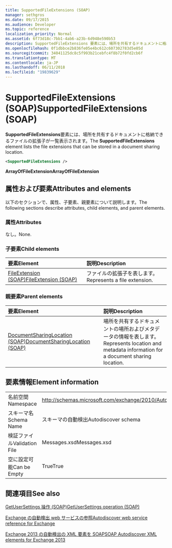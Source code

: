 ```yaml
---
title: SupportedFileExtensions (SOAP)
manager: sethgros
ms.date: 09/17/2015
ms.audience: Developer
ms.topic: reference
localization_priority: Normal
ms.assetid: 6f73d18c-7bb1-4ab6-a23b-6d948e590b53
description: SupportedFileExtensions 要素には、場所を共有するドキュメントに格納できるファイルの拡張子が一覧表示されます。
ms.openlocfilehash: 0f1dbbce2b836fe05e4bc612c607302783d5e05d
ms.sourcegitcommit: 34041125dc8c5f993b21cebfc4f8b72f0fd2cb6f
ms.translationtype: MT
ms.contentlocale: ja-JP
ms.lasthandoff: 06/11/2018
ms.locfileid: "19839629"
---
```

# <a name="supportedfileextensions-soap"></a><span data-ttu-id="2d866-103">SupportedFileExtensions (SOAP)</span><span class="sxs-lookup"><span data-stu-id="2d866-103">SupportedFileExtensions (SOAP)</span></span>

<span data-ttu-id="2d866-104">**SupportedFileExtensions**要素には、場所を共有するドキュメントに格納できるファイルの拡張子が一覧表示されます。</span><span class="sxs-lookup"><span data-stu-id="2d866-104">The **SupportedFileExtensions** element lists the file extensions that can be stored in a document sharing location.</span></span> 
  
```XML
<SupportedFileExtensions /> 
```

 <span data-ttu-id="2d866-105">**ArrayOfFileExtension**</span><span class="sxs-lookup"><span data-stu-id="2d866-105">**ArrayOfFileExtension**</span></span>
## <a name="attributes-and-elements"></a><span data-ttu-id="2d866-106">属性および要素</span><span class="sxs-lookup"><span data-stu-id="2d866-106">Attributes and elements</span></span>

<span data-ttu-id="2d866-107">以下のセクションで、属性、子要素、親要素について説明します。</span><span class="sxs-lookup"><span data-stu-id="2d866-107">The following sections describe attributes, child elements, and parent elements.</span></span>
  
### <a name="attributes"></a><span data-ttu-id="2d866-108">属性</span><span class="sxs-lookup"><span data-stu-id="2d866-108">Attributes</span></span>

<span data-ttu-id="2d866-109">なし。</span><span class="sxs-lookup"><span data-stu-id="2d866-109">None.</span></span>
  
### <a name="child-elements"></a><span data-ttu-id="2d866-110">子要素</span><span class="sxs-lookup"><span data-stu-id="2d866-110">Child elements</span></span>

|<span data-ttu-id="2d866-111">**要素**</span><span class="sxs-lookup"><span data-stu-id="2d866-111">**Element**</span></span>|<span data-ttu-id="2d866-112">**説明**</span><span class="sxs-lookup"><span data-stu-id="2d866-112">**Description**</span></span>|
|:-----|:-----|
|[<span data-ttu-id="2d866-113">FileExtension (SOAP)</span><span class="sxs-lookup"><span data-stu-id="2d866-113">FileExtension (SOAP)</span></span>](fileextension-soap.md) <br/> |<span data-ttu-id="2d866-114">ファイルの拡張子を表します。</span><span class="sxs-lookup"><span data-stu-id="2d866-114">Represents a file extension.</span></span>  <br/> |
   
### <a name="parent-elements"></a><span data-ttu-id="2d866-115">親要素</span><span class="sxs-lookup"><span data-stu-id="2d866-115">Parent elements</span></span>

|<span data-ttu-id="2d866-116">**要素**</span><span class="sxs-lookup"><span data-stu-id="2d866-116">**Element**</span></span>|<span data-ttu-id="2d866-117">**説明**</span><span class="sxs-lookup"><span data-stu-id="2d866-117">**Description**</span></span>|
|:-----|:-----|
|[<span data-ttu-id="2d866-118">DocumentSharingLocation (SOAP)</span><span class="sxs-lookup"><span data-stu-id="2d866-118">DocumentSharingLocation (SOAP)</span></span>](documentsharinglocation-soap.md) <br/> |<span data-ttu-id="2d866-119">場所を共有するドキュメントの場所およびメタデータの情報を表します。</span><span class="sxs-lookup"><span data-stu-id="2d866-119">Represents location and metadata information for a document sharing location.</span></span>  <br/> |
   
## <a name="element-information"></a><span data-ttu-id="2d866-120">要素情報</span><span class="sxs-lookup"><span data-stu-id="2d866-120">Element information</span></span>

|||
|:-----|:-----|
|<span data-ttu-id="2d866-121">名前空間</span><span class="sxs-lookup"><span data-stu-id="2d866-121">Namespace</span></span>  <br/> |http://schemas.microsoft.com/exchange/2010/Autodiscover  <br/> |
|<span data-ttu-id="2d866-122">スキーマ名</span><span class="sxs-lookup"><span data-stu-id="2d866-122">Schema Name</span></span>  <br/> |<span data-ttu-id="2d866-123">スキーマの自動検出</span><span class="sxs-lookup"><span data-stu-id="2d866-123">Autodiscover schema</span></span>  <br/> |
|<span data-ttu-id="2d866-124">検証ファイル</span><span class="sxs-lookup"><span data-stu-id="2d866-124">Validation File</span></span>  <br/> |<span data-ttu-id="2d866-125">Messages.xsd</span><span class="sxs-lookup"><span data-stu-id="2d866-125">Messages.xsd</span></span>  <br/> |
|<span data-ttu-id="2d866-126">空に設定可能</span><span class="sxs-lookup"><span data-stu-id="2d866-126">Can be Empty</span></span>  <br/> |<span data-ttu-id="2d866-127">True</span><span class="sxs-lookup"><span data-stu-id="2d866-127">True</span></span>  <br/> |
   
## <a name="see-also"></a><span data-ttu-id="2d866-128">関連項目</span><span class="sxs-lookup"><span data-stu-id="2d866-128">See also</span></span>



[<span data-ttu-id="2d866-129">GetUserSettings 操作 (SOAP)</span><span class="sxs-lookup"><span data-stu-id="2d866-129">GetUserSettings operation (SOAP)</span></span>](getusersettings-operation-soap.md)


[<span data-ttu-id="2d866-130">Exchange の自動検出 web サービスの参照</span><span class="sxs-lookup"><span data-stu-id="2d866-130">Autodiscover web service reference for Exchange</span></span>](autodiscover-web-service-reference-for-exchange.md)
  
[<span data-ttu-id="2d866-131">Exchange 2013 の自動検出の XML 要素を SOAP</span><span class="sxs-lookup"><span data-stu-id="2d866-131">SOAP Autodiscover XML elements for Exchange 2013</span></span>](soap-autodiscover-xml-elements-for-exchange-2013.md)

